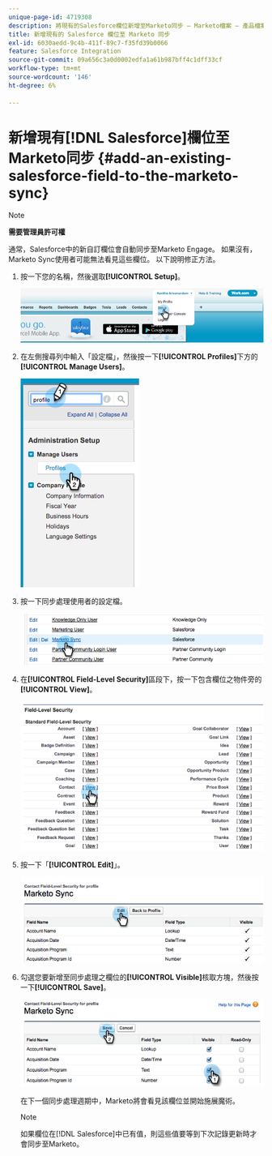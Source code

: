 ```yaml
---
unique-page-id: 4719308
description: 將現有的Salesforce欄位新增至Marketo同步 — Marketo檔案 — 產品檔案
title: 新增現有的 Salesforce 欄位至 Marketo 同步
exl-id: 6030aedd-9c4b-411f-89c7-f35fd39b0066
feature: Salesforce Integration
source-git-commit: 09a656c3a0d0002edfa1a61b987bff4c1dff33cf
workflow-type: tm+mt
source-wordcount: '146'
ht-degree: 6%

---
```


# 新增現有[!DNL Salesforce]欄位至Marketo同步 {#add-an-existing-salesforce-field-to-the-marketo-sync}

>[!NOTE]
>
>**需要管理員許可權**

通常，Salesforce中的新自訂欄位會自動同步至Marketo Engage。 如果沒有，Marketo Sync使用者可能無法看見這些欄位。 以下說明修正方法。

1. 按一下您的名稱，然後選取&#x200B;**[!UICONTROL Setup]**。

   ![](assets/add-an-existing-salesforce-field-to-the-marketo-sync-1.png)

1. 在左側搜尋列中輸入「設定檔」，然後按一下&#x200B;**[!UICONTROL Profiles]**&#x200B;下方的&#x200B;**[!UICONTROL Manage Users]**。

   ![](assets/add-an-existing-salesforce-field-to-the-marketo-sync-2.png)

1. 按一下同步處理使用者的設定檔。

   ![](assets/add-an-existing-salesforce-field-to-the-marketo-sync-3.png)

1. 在&#x200B;**[!UICONTROL Field-Level Security]**&#x200B;區段下，按一下包含欄位之物件旁的&#x200B;**[!UICONTROL View]**。

   ![](assets/add-an-existing-salesforce-field-to-the-marketo-sync-4.png)

1. 按一下「**[!UICONTROL Edit]**」。

   ![](assets/add-an-existing-salesforce-field-to-the-marketo-sync-5.png)

1. 勾選您要新增至同步處理之欄位的&#x200B;**[!UICONTROL Visible]**&#x200B;核取方塊，然後按一下&#x200B;**[!UICONTROL Save]**。

   ![](assets/add-an-existing-salesforce-field-to-the-marketo-sync-6.png)

   在下一個同步處理週期中，Marketo將會看見該欄位並開始施展魔術。

   >[!NOTE]
   >
   > 如果欄位在[!DNL Salesforce]中已有值，則這些值要等到下次記錄更新時才會同步至Marketo。
